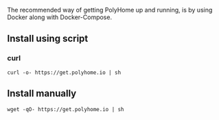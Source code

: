The recommended way of getting PolyHome up and running, is by using Docker along with Docker-Compose.

## Install using script

### curl

`curl -o- https://get.polyhome.io | sh`

## Install manually

`wget -qO- https://get.polyhome.io | sh`